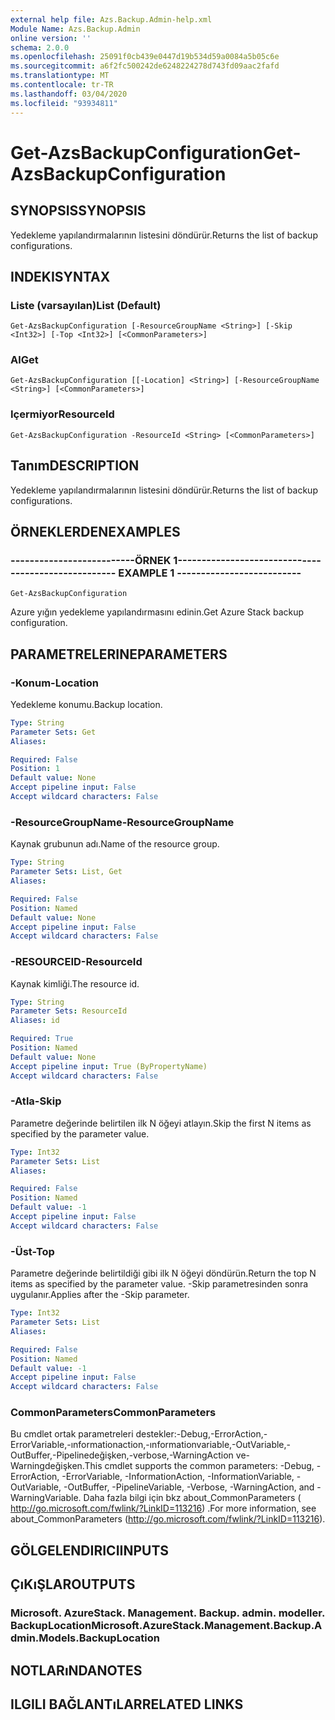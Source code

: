 ```yaml
---
external help file: Azs.Backup.Admin-help.xml
Module Name: Azs.Backup.Admin
online version: ''
schema: 2.0.0
ms.openlocfilehash: 25091f0cb439e0447d19b534d59a0084a5b05c6e
ms.sourcegitcommit: a6f2fc500242de6248224278d743fd09aac2fafd
ms.translationtype: MT
ms.contentlocale: tr-TR
ms.lasthandoff: 03/04/2020
ms.locfileid: "93934811"
---
```

# <span data-ttu-id="1841c-101">Get-AzsBackupConfiguration</span><span class="sxs-lookup"><span data-stu-id="1841c-101">Get-AzsBackupConfiguration</span></span>

## <span data-ttu-id="1841c-102">SYNOPSIS</span><span class="sxs-lookup"><span data-stu-id="1841c-102">SYNOPSIS</span></span>
<span data-ttu-id="1841c-103">Yedekleme yapılandırmalarının listesini döndürür.</span><span class="sxs-lookup"><span data-stu-id="1841c-103">Returns the list of backup configurations.</span></span>

## <span data-ttu-id="1841c-104">INDEKI</span><span class="sxs-lookup"><span data-stu-id="1841c-104">SYNTAX</span></span>

### <span data-ttu-id="1841c-105">Liste (varsayılan)</span><span class="sxs-lookup"><span data-stu-id="1841c-105">List (Default)</span></span>
```
Get-AzsBackupConfiguration [-ResourceGroupName <String>] [-Skip <Int32>] [-Top <Int32>] [<CommonParameters>]
```

### <span data-ttu-id="1841c-106">Al</span><span class="sxs-lookup"><span data-stu-id="1841c-106">Get</span></span>
```
Get-AzsBackupConfiguration [[-Location] <String>] [-ResourceGroupName <String>] [<CommonParameters>]
```

### <span data-ttu-id="1841c-107">Içermiyor</span><span class="sxs-lookup"><span data-stu-id="1841c-107">ResourceId</span></span>
```
Get-AzsBackupConfiguration -ResourceId <String> [<CommonParameters>]
```

## <span data-ttu-id="1841c-108">Tanım</span><span class="sxs-lookup"><span data-stu-id="1841c-108">DESCRIPTION</span></span>
<span data-ttu-id="1841c-109">Yedekleme yapılandırmalarının listesini döndürür.</span><span class="sxs-lookup"><span data-stu-id="1841c-109">Returns the list of backup configurations.</span></span>

## <span data-ttu-id="1841c-110">ÖRNEKLERDEN</span><span class="sxs-lookup"><span data-stu-id="1841c-110">EXAMPLES</span></span>

### <span data-ttu-id="1841c-111">--------------------------ÖRNEK 1--------------------------</span><span class="sxs-lookup"><span data-stu-id="1841c-111">-------------------------- EXAMPLE 1 --------------------------</span></span>
```
Get-AzsBackupConfiguration
```

<span data-ttu-id="1841c-112">Azure yığın yedekleme yapılandırmasını edinin.</span><span class="sxs-lookup"><span data-stu-id="1841c-112">Get Azure Stack backup configuration.</span></span>

## <span data-ttu-id="1841c-113">PARAMETRELERINE</span><span class="sxs-lookup"><span data-stu-id="1841c-113">PARAMETERS</span></span>

### <span data-ttu-id="1841c-114">-Konum</span><span class="sxs-lookup"><span data-stu-id="1841c-114">-Location</span></span>
<span data-ttu-id="1841c-115">Yedekleme konumu.</span><span class="sxs-lookup"><span data-stu-id="1841c-115">Backup location.</span></span>

```yaml
Type: String
Parameter Sets: Get
Aliases: 

Required: False
Position: 1
Default value: None
Accept pipeline input: False
Accept wildcard characters: False
```

### <span data-ttu-id="1841c-116">-ResourceGroupName</span><span class="sxs-lookup"><span data-stu-id="1841c-116">-ResourceGroupName</span></span>
<span data-ttu-id="1841c-117">Kaynak grubunun adı.</span><span class="sxs-lookup"><span data-stu-id="1841c-117">Name of the resource group.</span></span>

```yaml
Type: String
Parameter Sets: List, Get
Aliases: 

Required: False
Position: Named
Default value: None
Accept pipeline input: False
Accept wildcard characters: False
```

### <span data-ttu-id="1841c-118">-RESOURCEID</span><span class="sxs-lookup"><span data-stu-id="1841c-118">-ResourceId</span></span>
<span data-ttu-id="1841c-119">Kaynak kimliği.</span><span class="sxs-lookup"><span data-stu-id="1841c-119">The resource id.</span></span>

```yaml
Type: String
Parameter Sets: ResourceId
Aliases: id

Required: True
Position: Named
Default value: None
Accept pipeline input: True (ByPropertyName)
Accept wildcard characters: False
```

### <span data-ttu-id="1841c-120">-Atla</span><span class="sxs-lookup"><span data-stu-id="1841c-120">-Skip</span></span>
<span data-ttu-id="1841c-121">Parametre değerinde belirtilen ilk N öğeyi atlayın.</span><span class="sxs-lookup"><span data-stu-id="1841c-121">Skip the first N items as specified by the parameter value.</span></span>

```yaml
Type: Int32
Parameter Sets: List
Aliases: 

Required: False
Position: Named
Default value: -1
Accept pipeline input: False
Accept wildcard characters: False
```

### <span data-ttu-id="1841c-122">-Üst</span><span class="sxs-lookup"><span data-stu-id="1841c-122">-Top</span></span>
<span data-ttu-id="1841c-123">Parametre değerinde belirtildiği gibi ilk N öğeyi döndürün.</span><span class="sxs-lookup"><span data-stu-id="1841c-123">Return the top N items as specified by the parameter value.</span></span>
<span data-ttu-id="1841c-124">-Skip parametresinden sonra uygulanır.</span><span class="sxs-lookup"><span data-stu-id="1841c-124">Applies after the -Skip parameter.</span></span>

```yaml
Type: Int32
Parameter Sets: List
Aliases: 

Required: False
Position: Named
Default value: -1
Accept pipeline input: False
Accept wildcard characters: False
```

### <span data-ttu-id="1841c-125">CommonParameters</span><span class="sxs-lookup"><span data-stu-id="1841c-125">CommonParameters</span></span>
<span data-ttu-id="1841c-126">Bu cmdlet ortak parametreleri destekler:-Debug,-ErrorAction,-ErrorVariable,-ınformationaction,-ınformationvariable,-OutVariable,-OutBuffer,-Pipelinedeğişken,-verbose,-WarningAction ve-Warningdeğişken.</span><span class="sxs-lookup"><span data-stu-id="1841c-126">This cmdlet supports the common parameters: -Debug, -ErrorAction, -ErrorVariable, -InformationAction, -InformationVariable, -OutVariable, -OutBuffer, -PipelineVariable, -Verbose, -WarningAction, and -WarningVariable.</span></span> <span data-ttu-id="1841c-127">Daha fazla bilgi için bkz about_CommonParameters ( http://go.microsoft.com/fwlink/?LinkID=113216) .</span><span class="sxs-lookup"><span data-stu-id="1841c-127">For more information, see about_CommonParameters (http://go.microsoft.com/fwlink/?LinkID=113216).</span></span>

## <span data-ttu-id="1841c-128">GÖLGELENDIRICI</span><span class="sxs-lookup"><span data-stu-id="1841c-128">INPUTS</span></span>

## <span data-ttu-id="1841c-129">ÇıKıŞLAR</span><span class="sxs-lookup"><span data-stu-id="1841c-129">OUTPUTS</span></span>

### <span data-ttu-id="1841c-130">Microsoft. AzureStack. Management. Backup. admin. modeller. BackupLocation</span><span class="sxs-lookup"><span data-stu-id="1841c-130">Microsoft.AzureStack.Management.Backup.Admin.Models.BackupLocation</span></span>

## <span data-ttu-id="1841c-131">NOTLARıNDA</span><span class="sxs-lookup"><span data-stu-id="1841c-131">NOTES</span></span>

## <span data-ttu-id="1841c-132">ILGILI BAĞLANTıLAR</span><span class="sxs-lookup"><span data-stu-id="1841c-132">RELATED LINKS</span></span>

